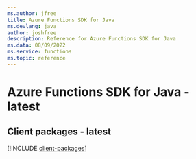 ```yaml
---
ms.author: jfree
title: Azure Functions SDK for Java
ms.devlang: java
author: joshfree
description: Reference for Azure Functions SDK for Java
ms.data: 08/09/2022
ms.service: functions
ms.topic: reference
---
```

# Azure Functions SDK for Java - latest

## Client packages - latest
[!INCLUDE [client-packages](functions-client-index.md)]